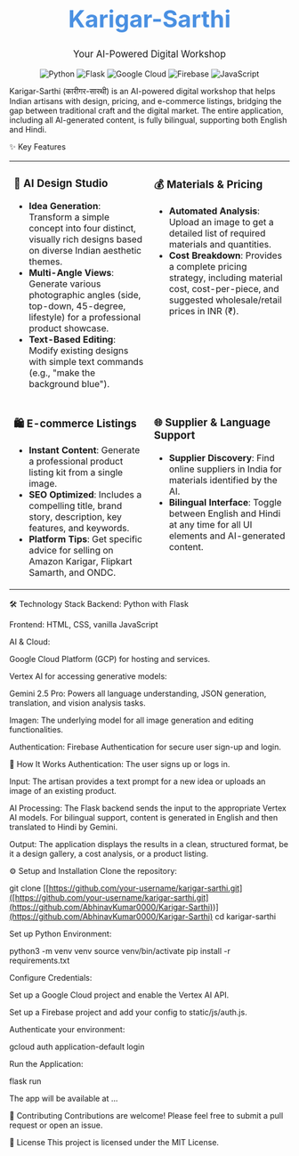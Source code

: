 <div align="center">
<h1 style="font-size: 3em; color: #4a90e2;">Karigar-Sarthi</h1>
<p style="font-size: 1.2em;">Your AI-Powered Digital Workshop</p>
<p>
<img src="https://img.shields.io/badge/python-3670A0?style=for-the-badge&logo=python&logoColor=ffdd54" alt="Python"/>
<img src="https://img.shields.io/badge/Flask-000000?style=for-the-badge&logo=Flask&logoColor=white" alt="Flask"/>
<img src="https://img.shields.io/badge/Google%20Cloud-4285F4?&style=plastic&logo=Google%20Cloud&logoColor=white" alt="Google Cloud"/>
<img src="https://img.shields.io/badge/firebase-ffca28?style=for-the-badge&logo=firebase&logoColor=black" alt="Firebase"/>
<img src="https://shields.io/badge/JavaScript-F7DF1E?logo=JavaScript&logoColor=000&style=flat-square" alt="JavaScript"/>
</p>
</div>

Karigar-Sarthi (कारीगर-सारथी) is an AI-powered digital workshop that helps Indian artisans with design, pricing, and e-commerce listings, bridging the gap between traditional craft and the digital market. The entire application, including all AI-generated content, is fully bilingual, supporting both English and Hindi.

✨ Key Features
<table width="100%">
<tr>
<td width="50%" valign="top">
<h3>🎨 AI Design Studio</h3>
<ul>
<li><b>Idea Generation</b>: Transform a simple concept into four distinct, visually rich designs based on diverse Indian aesthetic themes.</li>
<li><b>Multi-Angle Views</b>: Generate various photographic angles (side, top-down, 45-degree, lifestyle) for a professional product showcase.</li>
<li><b>Text-Based Editing</b>: Modify existing designs with simple text commands (e.g., "make the background blue").</li>
</ul>
</td>
<td width="50%" valign="top">
<h3>💰 Materials & Pricing</h3>
<ul>
<li><b>Automated Analysis</b>: Upload an image to get a detailed list of required materials and quantities.</li>
<li><b>Cost Breakdown</b>: Provides a complete pricing strategy, including material cost, cost-per-piece, and suggested wholesale/retail prices in INR (₹).</li>
</ul>
</td>
</tr>
<tr>
<td width="50%" valign="top">
<h3>🛍️ E-commerce Listings</h3>
<ul>
<li><b>Instant Content</b>: Generate a professional product listing kit from a single image.</li>
<li><b>SEO Optimized</b>: Includes a compelling title, brand story, description, key features, and keywords.</li>
<li><b>Platform Tips</b>: Get specific advice for selling on Amazon Karigar, Flipkart Samarth, and ONDC.</li>
</ul>
</td>
<td width="50%" valign="top">
<h3>🌐 Supplier & Language Support</h3>
<ul>
<li><b>Supplier Discovery</b>: Find online suppliers in India for materials identified by the AI.</li>
<li><b>Bilingual Interface</b>: Toggle between English and Hindi at any time for all UI elements and AI-generated content.</li>
</ul>
</td>
</tr>
</table>

🛠️ Technology Stack
Backend: Python with Flask

Frontend: HTML, CSS, vanilla JavaScript

AI & Cloud:

Google Cloud Platform (GCP) for hosting and services.

Vertex AI for accessing generative models:

Gemini 2.5 Pro: Powers all language understanding, JSON generation, translation, and vision analysis tasks.

Imagen: The underlying model for all image generation and editing functionalities.

Authentication: Firebase Authentication for secure user sign-up and login.

🚀 How It Works
Authentication: The user signs up or logs in.

Input: The artisan provides a text prompt for a new idea or uploads an image of an existing product.

AI Processing: The Flask backend sends the input to the appropriate Vertex AI models. For bilingual support, content is generated in English and then translated to Hindi by Gemini.

Output: The application displays the results in a clean, structured format, be it a design gallery, a cost analysis, or a product listing.

⚙️ Setup and Installation
Clone the repository:

git clone [[https://github.com/your-username/karigar-sarthi.git]([https://github.com/your-username/karigar-sarthi.git](https://github.com/AbhinavKumar0000/Karigar-Sarthi))](https://github.com/AbhinavKumar0000/Karigar-Sarthi)
cd karigar-sarthi

Set up Python Environment:

python3 -m venv venv
source venv/bin/activate
pip install -r requirements.txt

Configure Credentials:

Set up a Google Cloud project and enable the Vertex AI API.

Set up a Firebase project and add your config to static/js/auth.js.

Authenticate your environment:

gcloud auth application-default login

Run the Application:

flask run

The app will be available at ...

🤝 Contributing
Contributions are welcome! Please feel free to submit a pull request or open an issue.

📄 License
This project is licensed under the MIT License.
